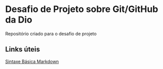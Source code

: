 # Desafio de Projeto sobre Git/GitHub da Dio
Repositório criado para o desafio de projeto 

## Links úteis
[Sintaxe Básica Markdown](https://www.markdownguide.org/getting-started/)
